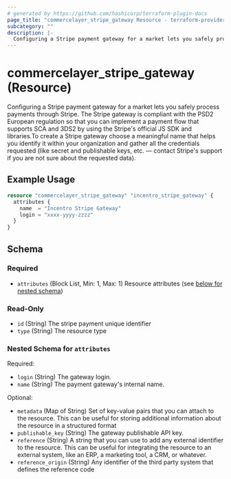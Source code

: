 ```yaml
---
# generated by https://github.com/hashicorp/terraform-plugin-docs
page_title: "commercelayer_stripe_gateway Resource - terraform-provider-commercelayer"
subcategory: ""
description: |-
  Configuring a Stripe payment gateway for a market lets you safely process payments through Stripe. The Stripe gateway is compliant with the PSD2 European regulation so that you can implement a payment flow that supports SCA and 3DS2 by using the Stripe's official JS SDK and libraries.To create a Stripe gateway choose a meaningful name that helps you identify it within your organization and gather all the credentials requested (like secret and publishable keys, etc. — contact Stripe's support if you are not sure about the requested data).
---
```


# commercelayer_stripe_gateway (Resource)

Configuring a Stripe payment gateway for a market lets you safely process payments through Stripe. The Stripe gateway is compliant with the PSD2 European regulation so that you can implement a payment flow that supports SCA and 3DS2 by using the Stripe's official JS SDK and libraries.To create a Stripe gateway choose a meaningful name that helps you identify it within your organization and gather all the credentials requested (like secret and publishable keys, etc. — contact Stripe's support if you are not sure about the requested data).

## Example Usage

```terraform
resource "commercelayer_stripe_gateway" "incentro_stripe_gateway" {
  attributes {
    name  = "Incentro Stripe Gateway"
    login = "xxxx-yyyy-zzzz"
  }
}
```

<!-- schema generated by tfplugindocs -->
## Schema

### Required

- `attributes` (Block List, Min: 1, Max: 1) Resource attributes (see [below for nested schema](#nestedblock--attributes))

### Read-Only

- `id` (String) The stripe payment unique identifier
- `type` (String) The resource type

<a id="nestedblock--attributes"></a>
### Nested Schema for `attributes`

Required:

- `login` (String) The gateway login.
- `name` (String) The payment gateway's internal name.

Optional:

- `metadata` (Map of String) Set of key-value pairs that you can attach to the resource. This can be useful for storing additional information about the resource in a structured format
- `publishable_key` (String) The gateway publishable API key.
- `reference` (String) A string that you can use to add any external identifier to the resource. This can be useful for integrating the resource to an external system, like an ERP, a marketing tool, a CRM, or whatever.
- `reference_origin` (String) Any identifier of the third party system that defines the reference code
